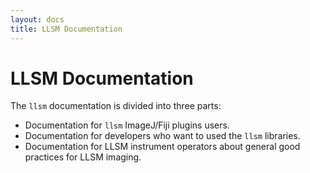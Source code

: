 ```yaml
---
layout: docs
title: LLSM Documentation
---
```


# LLSM Documentation

The `llsm` documentation is divided into three parts:

* Documentation for `llsm` ImageJ/Fiji plugins users.
* Documentation for developers who want to used the `llsm` libraries.
* Documentation for LLSM instrument operators about general good practices for LLSM imaging.


